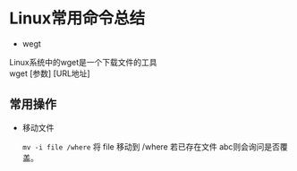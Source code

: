 # Linux常用命令总结

+  wegt

  Linux系统中的wget是一个下载文件的工具  
  wget [参数] [URL地址]

## 常用操作

+ 移动文件

  `mv -i file /where` 将 file 移动到 /where 若已存在文件 abc则会询问是否覆盖。

